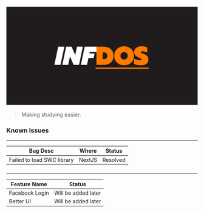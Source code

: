 ![infdos](./img/infdos.png)

> Making studying easier. 

### Known Issues
---
| Bug Desc                   | Where  | Status   |
|----------------------------|--------|----------|
| Failed to load SWC library | NextJS | Resolved |

###
---
| Feature Name      | Status                |
|-------------------|-----------------------|
| Facebook Login    |Will be added later    |
| Better UI         |Will be added later    |